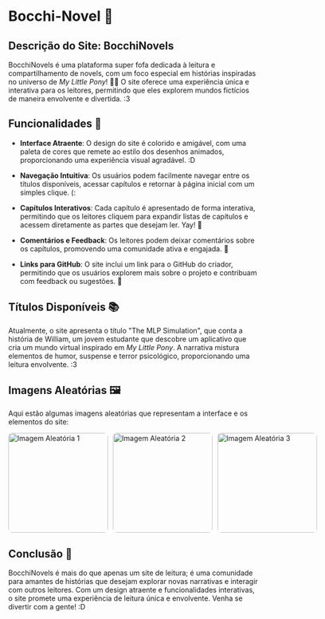 # Bocchi-Novel 🌸

## Descrição do Site: BocchiNovels

BocchiNovels é uma plataforma super fofa dedicada à leitura e compartilhamento de novels, com um foco especial em histórias inspiradas no universo de *My Little Pony*! 🦄✨ O site oferece uma experiência única e interativa para os leitores, permitindo que eles explorem mundos fictícios de maneira envolvente e divertida. :3

## Funcionalidades 🌈

- **Interface Atraente**: O design do site é colorido e amigável, com uma paleta de cores que remete ao estilo dos desenhos animados, proporcionando uma experiência visual agradável. :D
  
- **Navegação Intuitiva**: Os usuários podem facilmente navegar entre os títulos disponíveis, acessar capítulos e retornar à página inicial com um simples clique. (:

- **Capítulos Interativos**: Cada capítulo é apresentado de forma interativa, permitindo que os leitores cliquem para expandir listas de capítulos e acessem diretamente as partes que desejam ler. Yay! 🎉

- **Comentários e Feedback**: Os leitores podem deixar comentários sobre os capítulos, promovendo uma comunidade ativa e engajada. 💬

- **Links para GitHub**: O site inclui um link para o GitHub do criador, permitindo que os usuários explorem mais sobre o projeto e contribuam com feedback ou sugestões. 💖

## Títulos Disponíveis 📚

Atualmente, o site apresenta o título "The MLP Simulation", que conta a história de William, um jovem estudante que descobre um aplicativo que cria um mundo virtual inspirado em *My Little Pony*. A narrativa mistura elementos de humor, suspense e terror psicológico, proporcionando uma leitura envolvente. :3

## Imagens Aleatórias 🖼️

Aqui estão algumas imagens aleatórias que representam a interface e os elementos do site:

<div style="display: grid; grid-template-columns: repeat(3, 1fr); gap: 10px;">
    <img src="https://i.pinimg.com/736x/d0/d9/bc/d0d9bc538eb4220de02edc4e2a40a62d.jpg" alt="Imagem Aleatória 1" style="width: 200px; height: auto; border-radius: 8px;">
    <img src="https://i.pinimg.com/736x/18/e5/3e/18e53ec57c3b09674ba84a9d42c45025.jpg" alt="Imagem Aleatória 2" style="width: 200px; height: auto; border-radius: 8px;">
    <img src="https://pbs.twimg.com/media/FtZFNBnWAAAKjSW.jpg" alt="Imagem Aleatória 3" style="width: 200px; height: auto; border-radius: 8px;">
</div>

## Conclusão 💖

BocchiNovels é mais do que apenas um site de leitura; é uma comunidade para amantes de histórias que desejam explorar novas narrativas e interagir com outros leitores. Com um design atraente e funcionalidades interativas, o site promete uma experiência de leitura única e envolvente. Venha se divertir com a gente! :D
